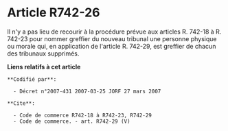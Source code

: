 # Article R742-26

Il n'y a pas lieu de recourir à la procédure prévue aux articles R. 742-18 à R. 742-23 pour nommer greffier du nouveau
tribunal une personne physique ou morale qui, en application de l'article R. 742-29, est greffier de chacun des tribunaux
supprimés.

**Liens relatifs à cet article**

	**Codifié par**:

	  - Décret n°2007-431 2007-03-25 JORF 27 mars 2007

	**Cite**:

	  - Code de commerce R742-18 à R742-23, R742-29
	  - Code de commerce. - art. R742-29 (V)
